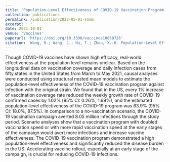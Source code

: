 ```yaml
---
title: "Population-Level Effectiveness of COVID-19 Vaccination Program in the United States: Causal Analysis Based on Structural Nested Mean Model"
collection: publications
permalink: /publication/2022-05-01-snmm
excerpt: ' '
date: 2021-10-01
venue: 'Vaccines'
paperurl: 'https://doi.org/10.3390/vaccines10050726'
citation: 'Wang, R.; Wang, J.; Hu, T.; Zhou, X.-H. Population-Level Effectiveness of COVID-19 Vaccination Program in the United States: Causal Analysis Based on Structural Nested Mean Model. Vaccines 2022, 10, 726. https://doi.org/10.3390/vaccines10050726'
---
```


Though COVID-19 vaccines have shown high efficacy, real-world effectiveness at the population level remains unclear. Based on the longitudinal data on vaccination coverage and daily infection cases from fifty states in the United States from March to May 2021, causal analyses were conducted using structural nested mean models to estimate the population-level effectiveness of the COVID-19 vaccination program against infection with the original strain. We found that in the US, every 1% increase of vaccination coverage rate reduced the weekly growth rate of COVID-19 confirmed cases by 1.02% (95% CI: 0.26%, 1.69%), and the estimated population-level effectiveness of the COVID-19 program was 63.9% (95% CI: 18.0%, 87.5%). In comparison to a no-vaccination scenario, the COVID-19 vaccination campaign averted 8.05 million infections through the study period. Scenario analyses show that a vaccination program with doubled vaccination speed or with more rapid vaccination speed at the early stages of the campaign would avert more infections and increase vaccine effectiveness. The COVID-19 vaccination program demonstrated a high population-level effectiveness and significantly reduced the disease burden in the US. Accelerating vaccine rollout, especially at an early stage of the campaign, is crucial for reducing COVID-19 infections.